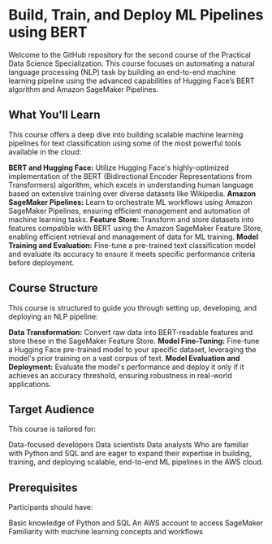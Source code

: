 # Build, Train, and Deploy ML Pipelines using BERT

Welcome to the GitHub repository for the second course of the Practical Data Science Specialization. This course focuses on automating a natural language processing (NLP) task by building an end-to-end machine learning pipeline using the advanced capabilities of Hugging Face’s BERT algorithm and Amazon SageMaker Pipelines.

## What You'll Learn
This course offers a deep dive into building scalable machine learning pipelines for text classification using some of the most powerful tools available in the cloud:

**BERT and Hugging Face:** Utilize Hugging Face's highly-optimized implementation of the BERT (Bidirectional Encoder Representations from Transformers) algorithm, which excels in understanding human language based on extensive training over diverse datasets like Wikipedia.
**Amazon SageMaker Pipelines:** Learn to orchestrate ML workflows using Amazon SageMaker Pipelines, ensuring efficient management and automation of machine learning tasks.
**Feature Store:** Transform and store datasets into features compatible with BERT using the Amazon SageMaker Feature Store, enabling efficient retrieval and management of data for ML training.
**Model Training and Evaluation:** Fine-tune a pre-trained text classification model and evaluate its accuracy to ensure it meets specific performance criteria before deployment.

## Course Structure
This course is structured to guide you through setting up, developing, and deploying an NLP pipeline:

**Data Transformation:** Convert raw data into BERT-readable features and store these in the SageMaker Feature Store.
**Model Fine-Tuning:** Fine-tune a Hugging Face pre-trained model to your specific dataset, leveraging the model's prior training on a vast corpus of text.
**Model Evaluation and Deployment:** Evaluate the model's performance and deploy it only if it achieves an accuracy threshold, ensuring robustness in real-world applications.

## Target Audience
This course is tailored for:

Data-focused developers
Data scientists
Data analysts
Who are familiar with Python and SQL and are eager to expand their expertise in building, training, and deploying scalable, end-to-end ML pipelines in the AWS cloud.

## Prerequisites
Participants should have:

Basic knowledge of Python and SQL
An AWS account to access SageMaker
Familiarity with machine learning concepts and workflows
